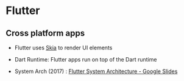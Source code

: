 # Flutter

## Cross platform apps

- Flutter uses [Skia](https://skia.org/about/) to render UI elements
- Dart Runtime: Flutter apps run on top of the Dart runtime

- System Arch (2017) : [Flutter System Architecture - Google Slides](https://docs.google.com/presentation/d/1cw7A4HbvM_Abv320rVgPVGiUP2msVs7tfGbkgdrTy0I/edit)
